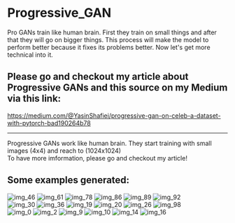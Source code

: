 # Progressive_GAN
Pro GANs train like human brain. First they train on small things and after that they will go on bigger things. This process will make the model to perform better because it fixes its problems better. Now let's get more technical into it. <br>

## Please go and checkout my article about Progressive GANs and this source on my Medium via this link: <br>
https://medium.com/@YasinShafiei/progressive-gan-on-celeb-a-dataset-with-pytorch-bad190264b78
<br>

---

Progressive GANs work like human brain. They start training with small images (4x4) and reach to (1024x1024) <br>
To have more imformation, please go and checkout my article! 

## Some examples generated: <br>
![img_46](https://user-images.githubusercontent.com/91404054/228603849-4d8a7e4a-2a47-46ee-8487-c7906ccc9240.png)
![img_61](https://user-images.githubusercontent.com/91404054/228603854-873c16de-aad3-461f-ba3f-c0f401aad465.png)
![img_78](https://user-images.githubusercontent.com/91404054/228603860-500c5a12-234d-488f-9ce3-37e2ac84ccc4.png)
![img_86](https://user-images.githubusercontent.com/91404054/228603864-a57d8c2a-8327-4fa3-bc06-57ef04f38de6.png)
![img_89](https://user-images.githubusercontent.com/91404054/228603867-5e03affb-aaf9-480e-a265-fd74c7caf9a4.png)
![img_92](https://user-images.githubusercontent.com/91404054/228603871-a8300839-7c86-4156-b676-36a6fe3769f4.png)<br>
![img_30](https://user-images.githubusercontent.com/91404054/228603844-b6047cd2-79fb-439d-a545-75dc824308cd.png)
![img_36](https://user-images.githubusercontent.com/91404054/228603847-5873b70c-7b1b-4c40-8fe4-e00aa9fed1c6.png)
![img_19](https://user-images.githubusercontent.com/91404054/228603836-db3d02f7-dc3b-49d6-9dd7-fe62e7208a93.png)
![img_20](https://user-images.githubusercontent.com/91404054/228603840-70db24d3-b358-4836-b325-9809c1ec7491.png)
![img_26](https://user-images.githubusercontent.com/91404054/228603842-4c6c3390-545e-4d2c-bdaf-ac08e14a31ff.png)
![img_98](https://user-images.githubusercontent.com/91404054/228603788-d0d84fca-508f-4588-849c-af55530c8656.png)<br>
![img_0](https://user-images.githubusercontent.com/91404054/228603805-7dafa67b-ed3d-4cda-9986-aae960e1b888.png)
![img_2](https://user-images.githubusercontent.com/91404054/228603808-e4b29b2a-9dd6-4a99-a0f1-d4fe723c604c.png)
![img_9](https://user-images.githubusercontent.com/91404054/228603812-004cd46e-5b53-481e-b501-485720aa2f35.png)
![img_10](https://user-images.githubusercontent.com/91404054/228603818-eb15f18a-cb06-484d-aee4-1cedffda4a4a.png)
![img_14](https://user-images.githubusercontent.com/91404054/228603823-654c9719-8f20-449a-b2f7-4b317bec6fb2.png)
![img_16](https://user-images.githubusercontent.com/91404054/228603829-93540e5b-6892-4e39-9278-f52772aa76db.png)
